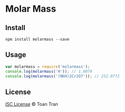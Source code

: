 # Molar Mass

## Install

```
npm install molarmass --save
```

## Usage

```js
var molarmass = require('molarmass');
console.log(molarmass('H')); // 1.0079
console.log(molarmass('(NH4)2Cr2O7')); // 252.0772
```

## License

[ISC License](http://www.isc.org/downloads/software-support-policy/isc-license/) © Toan Tran
